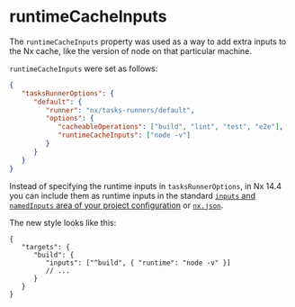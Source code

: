# runtimeCacheInputs

The `runtimeCacheInputs` property was used as a way to add extra inputs to the Nx cache, like the version of node on that particular machine.

`runtimeCacheInputs` were set as follows:

```json
{
   "tasksRunnerOptions": {
      "default": {
         "runner": "nx/tasks-runners/default",
         "options": {
            "cacheableOperations": ["build", "lint", "test", "e2e"],
            "runtimeCacheInputs": ["node -v"]
         }
      }
   }
}
```

Instead of specifying the runtime inputs in `tasksRunnerOptions`, in Nx 14.4 you can include them as runtime inputs in the standard [`inputs` and `namedInputs` area of your project configuration](/reference/project-configuration#inputs-and-named-inputs) or [`nx.json`](/reference/nx-json#inputs-namedinputs).

The new style looks like this:

```jsonc
{
   "targets": {
      "build": {
         "inputs": ["^build", { "runtime": "node -v" }]
         // ...
      }
   }
}
```
